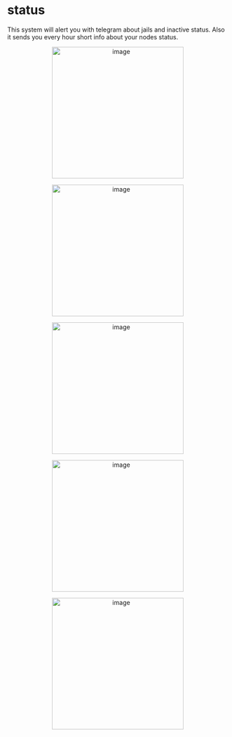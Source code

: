 # status
This system will alert you with telegram about jails and inactive status. Also it sends you every hour short info about your nodes status.

<p align="center">
  <img width="300" alt="image" src="https://user-images.githubusercontent.com/41644451/169718035-70aa9c84-2a92-41da-9949-ea0ad5dc570a.png">
</p>
<p align="center">
  <img width="300" alt="image" src="https://user-images.githubusercontent.com/41644451/169718096-c93b235e-6909-447e-b694-af0990c42c74.png">
</p>
<p align="center">
  <img width="300" alt="image" src="https://user-images.githubusercontent.com/41644451/177186818-d1436023-0eb5-4b5c-91de-0f6f544afe5f.png">
</p>
<p align="center">
  <img width="300" alt="image" src="https://user-images.githubusercontent.com/41644451/177186940-e4ace053-7cce-4ee1-bf2d-e165b3d40845.png">
</p>
<p align="center">
  <img width="300" alt="image" src="https://user-images.githubusercontent.com/41644451/177187070-5a08d384-92c9-40dd-8a5a-c67f37966a66.png">
</p>
